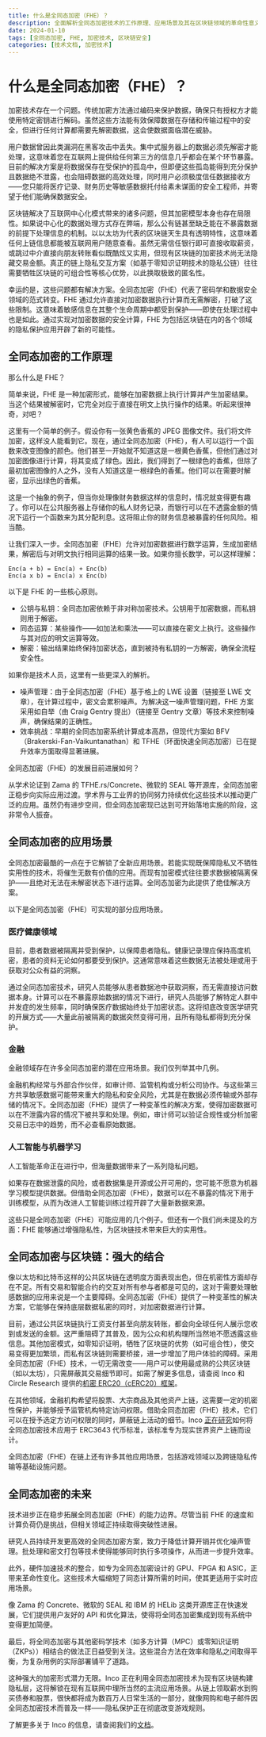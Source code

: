 ```yaml
---
title: 什么是全同态加密（FHE）？
description: 全面解析全同态加密技术的工作原理、应用场景及其在区块链领域的革命性意义。
date: 2024-01-10
tags: [全同态加密, FHE, 加密技术, 区块链安全]
categories: [技术文档, 加密技术]
---
```


# 什么是全同态加密（FHE）？

加密技术存在一个问题。传统加密方法通过编码来保护数据，确保只有授权方才能使用特定密钥进行解码。虽然这些方法能有效保障数据在存储和传输过程中的安全，但进行任何计算都需要先解密数据，这会使数据面临潜在威胁。

用户数据曾因此类漏洞在黑客攻击中丢失。集中式服务器上的数据必须先解密才能处理，这意味着您在互联网上提供给任何第三方的信息几乎都会在某个环节暴露。目前的解决方案是将数据保存在受保护的孤岛中，但即便这些孤岛能得到充分保护且数据绝不泄露，也会阻碍数据的高效处理，同时用户必须极度信任数据接收方——您只能将医疗记录、财务历史等敏感数据托付给素未谋面的安全工程师，并寄望于他们能确保数据安全。

区块链解决了互联网中心化模式带来的诸多问题，但其加密模型本身也存在局限性。如果说中心化的数据处理方式存在弊端，那么公有链甚至缺乏能在不暴露数据的前提下处理信息的机制。以以太坊为代表的区块链天生具有透明特性，这意味着任何上链信息都能被互联网用户随意查看。虽然无需信任银行即可直接收取薪资，或跳过中介直接向朋友转账看似既酷炫又实用，但现有区块链的加密技术尚无法隐藏交易金额。真正的链上隐私交互方案（如基于零知识证明技术的隐私公链）往往需要牺牲区块链的可组合性等核心优势，以此换取极致的匿名性。

幸运的是，这些问题都有解决方案。全同态加密（FHE）代表了密码学和数据安全领域的范式转变。FHE 通过允许直接对加密数据执行计算而无需解密，打破了这些限制。这意味着敏感信息在其整个生命周期中都受到保护——即使在处理过程中也是如此。通过实现对加密数据的安全计算，FHE 为包括区块链在内的各个领域的隐私保护应用开辟了新的可能性。

## 全同态加密的工作原理

 那么什么是 FHE？

简单来说，FHE 是一种加密形式，能够在加密数据上执行计算并产生加密结果。当这个结果被解密时，它完全对应于直接在明文上执行操作的结果。听起来很神奇，对吧？

这里有一个简单的例子。假设你有一张黄色香蕉的 JPEG 图像文件。我们将文件加密，这样没人能看到它。现在，通过全同态加密（FHE），有人可以运行一个函数来改变图像的颜色。他们甚至一开始就不知道这是一根黄色香蕉，但他们通过对加密图像进行计算，将其变成了绿色。因此，我们得到了一根绿色的香蕉，但除了最初加密图像的人之外，没有人知道这是一根绿色的香蕉。他们可以在需要时解密，显示出绿色的香蕉。

这是一个抽象的例子，但当你处理像财务数据这样的信息时，情况就变得更有趣了。你可以在公共服务器上存储你的私人财务记录，而银行可以在不透露金额的情况下运行一个函数来为其分配利息。这将阻止你的财务信息被暴露的任何风险。相当酷。

让我们深入一步。全同态加密（FHE）允许对加密数据进行数学运算，生成加密结果，解密后与对明文执行相同运算的结果一致。如果你擅长数学，可以这样理解：

```
Enc(a + b) = Enc(a) + Enc(b)
Enc(a x b) = Enc(a) x Enc(b)
```

以下是 FHE 的一些核心原则。

- 公钥与私钥：全同态加密依赖于非对称加密技术。公钥用于加密数据，而私钥则用于解密。
- 同态运算：某些操作——如加法和乘法——可以直接在密文上执行。这些操作与其对应的明文运算等效。
- 解密：输出结果始终保持加密状态，直到被持有私钥的一方解密，确保全流程安全性。

如果你是技术人员，这里有一些更深入的解析。

- 噪声管理：由于全同态加密（FHE）基于格上的 LWE 设置（链接至 LWE 文章），在计算过程中，密文会累积噪声。为解决这一噪声管理问题，FHE 方案采用如自举（由 Craig Gentry 提出）（链接至 Gentry 文章）等技术来控制噪声，确保结果的正确性。
- 效率挑战：早期的全同态加密系统计算成本高昂，但现代方案如 BFV（Brakerski-Fan-Vaikuntanathan）和 TFHE（环面快速全同态加密）已在提升效率方面取得显著进展。

全同态加密（FHE）的发展目前进展如何？

从学术论证到 Zama 的 TFHE.rs/Concrete、微软的 SEAL 等开源库，全同态加密正稳步向实际应用过渡。学术界与工业界的协同努力持续优化这些技术以推动更广泛的应用。虽然仍有进步空间，但全同态加密现已达到可开始落地实施的阶段，这非常令人振奋。

## 全同态加密的应用场景

全同态加密最酷的一点在于它解锁了全新应用场景。若能实现既保障隐私又不牺牲实用性的技术，将催生无数有价值的应用。而现有加密模式往往要求数据被隔离保护——且绝对无法在未解密状态下进行运算。全同态加密为此提供了绝佳解决方案。

以下是全同态加密（FHE）可实现的部分应用场景。

### 医疗健康领域

目前，患者数据被隔离并受到保护，以保障患者隐私。健康记录理应保持高度机密，患者的资料无论如何都要受到保护。这通常意味着这些数据无法被处理或用于获取对公众有益的洞察。

通过全同态加密技术，研究人员能够从患者数据池中获取洞察，而无需直接访问数据本身。计算可以在不暴露原始数据的情况下进行，研究人员能够了解特定人群中并发症的发生频率，同时确保医疗数据始终处于加密状态。这将彻底改变医学研究的开展方式——大量此前被隔离的数据突然变得可用，且所有隐私都得到充分保护。

### 金融

金融领域存在许多全同态加密的潜在应用场景。我们仅列举其中几例。

金融机构经常与外部合作伙伴，如审计师、监管机构或分析公司协作。与这些第三方共享敏感数据可能带来重大的隐私和安全风险，尤其是在数据必须传输或外部存储的情况下。全同态加密（FHE）提供了一种变革性的解决方案，使得加密数据可以在不泄露内容的情况下被共享和处理。例如，审计师可以验证合规性或分析加密交易日志中的趋势，而不必查看原始数据。

### 人工智能与机器学习

人工智能革命正在进行中，但海量数据带来了一系列隐私问题。

如果存在数据泄露的风险，或者数据集是开源或公开可用的，您可能不愿意为机器学习模型提供数据。但借助全同态加密（FHE），数据可以在不暴露的情况下用于训练模型，从而为改进人工智能训练过程开辟了大量新数据来源。

这些只是全同态加密（FHE）可能应用的几个例子。但还有一个我们尚未提及的方面：FHE 能够通过增强隐私性，为区块链技术带来巨大的实用性。

## 全同态加密与区块链：强大的结合

像以太坊和比特币这样的公共区块链在透明度方面表现出色，但在机密性方面却存在不足。所有交易和智能合约的交互对所有参与者都是可见的，这对于需要处理敏感数据的应用来说是一个主要障碍。全同态加密（FHE）提供了一种变革性的解决方案，它能够在保持底层数据私密的同时，对加密数据进行计算。

目前，通过公共区块链执行工资支付甚至向朋友转账，都会向全球任何人展示您收到或发送的金额。这严重阻碍了其普及，因为公众和机构理所当然地不愿透露这些信息。其他加密模式，如零知识证明，牺牲了区块链的优势（如可组合性），使交易变得更加繁琐，而私有区块链则需要桥接，进一步增加了用户体验的障碍。采用全同态加密（FHE）技术，一切无需改变——用户可以使用最成熟的公共区块链（如以太坊），只需屏蔽其交易细节即可。如需了解更多信息，请查阅 Inco 和 Circle Research 提供的[机密 ERC20（cERC20）框架](https://www.inco.org/blog/circle-research-inco-confidential-erc20-report)。

在其他领域，金融机构希望将股票、大宗商品及其他资产上链，这需要一定的机密性保护，并能够授予监管机构特定访问权限。借助全同态加密（FHE）技术，它们可以在授予选定方访问权限的同时，屏蔽链上活动的细节。Inco [正在研究](https://www.inco.org/blog/inco-joins-erc3643-association)如何将全同态加密技术应用于 ERC3643 代币标准，该标准专为现实世界资产上链而设计。

全同态加密（FHE）在链上还有许多其他应用场景，包括游戏领域以及跨链隐私传输等基础设施问题。

## 全同态加密的未来

技术进步正在稳步拓展全同态加密（FHE）的能力边界。尽管当前 FHE 的速度和计算负荷仍是挑战，但相关领域正持续取得突破性进展。

研究人员持续开发更高效的全同态加密方案，致力于降低计算开销并优化噪声管理。批处理和密文打包等技术使得能够同时执行多项操作，从而进一步提升效率。

此外，硬件加速技术的整合，如专为全同态加密设计的 GPU、FPGA 和 ASIC，正带来革命性变化。这些技术大幅缩短了同态计算所需的时间，使其更适用于实时应用场景。

像 Zama 的 Concrete、微软的 SEAL 和 IBM 的 HELib 这类开源库正在快速发展，它们提供用户友好的 API 和优化算法，使得将全同态加密集成到现有系统中变得更加简便。

最后，将全同态加密与其他密码学技术（如多方计算（MPC）或零知识证明（ZKPs））相结合的做法正日益受到关注。这些混合方法在效率和隐私之间取得平衡，为复杂用例的实际部署铺平了道路。

这种强大的加密形式潜力无限。Inco 正在利用全同态加密技术为现有区块链构建隐私层，这将解锁在现有互联网中理所当然的主流应用场景。从链上领取薪水到购买债券和股票，很快都将成为数百万人日常生活的一部分，就像网购和电子邮件因全同态加密技术而普及一样——隐私保护正在彻底改变游戏规则。

了解更多关于 Inco 的信息，请查阅我们的[文档](https://docs.inco.org/home)。